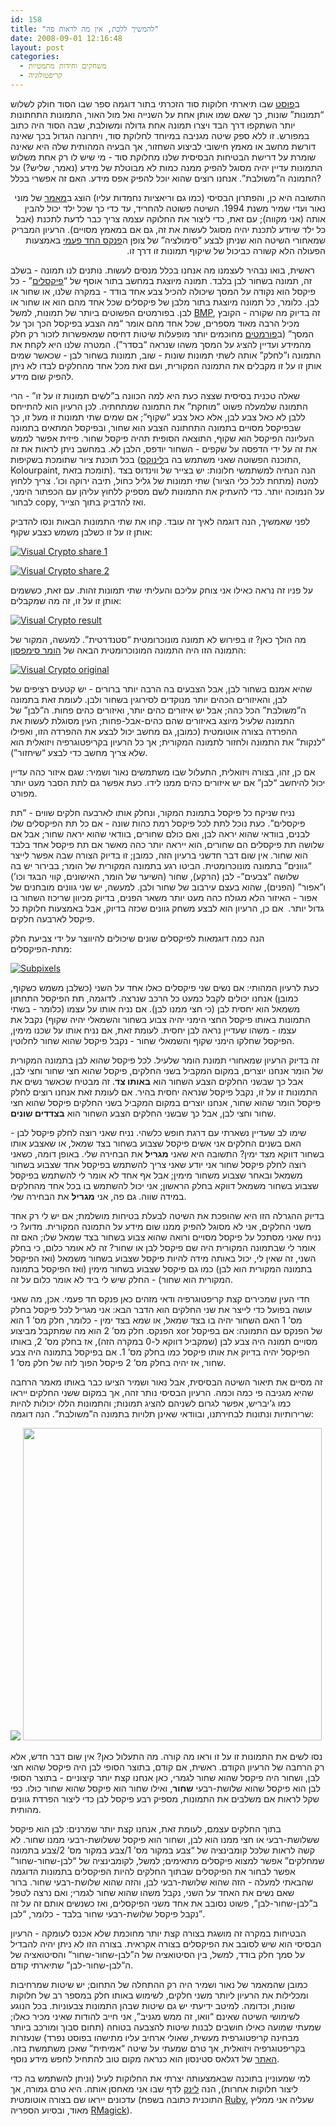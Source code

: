 ```yaml
---
id: 158
title: "להמשיך ללכת, אין מה לראות פה"
date: 2008-09-01 12:16:48
layout: post
categories: 
  - משחקים וחידות מתמטיות
  - קריפטולוגיה
---
```

ב<a href="http://www.gadial.net/?p=150" target="_blank">פוסט</a> שבו תיארתי חלוקות סוד הזכרתי בתור דוגמה ספר שבו הסוד חולק לשלוש “תמונות” שונות, כך שאם שמו אותן אחת על השנייה ואל מול האור, התמונות התחתונות יותר השתקפו דרך הבד ויצרו תמונה אחת גדולה ומשולבת, שבה הסוד היה כתוב במפורש. זו ללא ספק שיטה מגניבה במיוחד לחלוקת סוד, ויתרונה הגדול בכך שאינה דורשת מחשב או מאמץ חישובי לביצוע השחזור, אך הבעיה המהותית שלה היא שאינה שומרת על דרישת הבטיחות הבסיסית שלנו מחלוקת סוד - מי שיש לו רק אחת משלוש התמונות עדיין יהיה מסוגל להפיק ממנה כמות לא מבוטלת של מידע (נאמר, שליש?) על התמונה ה”משולבת”. אנחנו רוצים שהוא יוכל להפיק אפס מידע. האם זה אפשרי בכלל?
<p dir="rtl">התשובה היא כן, והפתרון הבסיסי (כמו גם וריאציות נחמדות עליו) הוצג ב<a href="http://www.wisdom.weizmann.ac.il/%7Enaor/PUZZLES/visual_sol.html" target="_blank">מאמר</a> של מוני נאור ועדי שמיר משנת 1994. השיטה פשוטה להחריד, עד כדי כך שכל ילד יכול להבין אותה (אני מקווה); עם זאת, כדי ליצור את החלוקה עצמה צריך כבר לדעת לתכנת (אבל כל ילד שיודע לתכנת יהיה מסוגל לעשות את זה, גם אם במאמץ מסויים). הרעיון המבריק שמאחורי השיטה הוא שניתן לבצע “סימולציה” של צופן ה<a href="http://he.wikipedia.org/wiki/%D7%A4%D7%A0%D7%A7%D7%A1_%D7%97%D7%93-%D7%A4%D7%A2%D7%9E%D7%99" target="_blank">פנקס החד פעמי</a> באמצעות הפעולה הלא קשורה כביכול של שיקוף תמונות זו דרך זו.</p>
ראשית, בואו נבהיר לעצמנו מה אנחנו בכלל מנסים לעשות. נותנים לנו תמונה - בשלב זה, תמונה בשחור לבן בלבד. תמונה מיוצגת במחשב בתור אוסף של “<a href="http://he.wikipedia.org/wiki/%D7%A4%D7%99%D7%A7%D7%A1%D7%9C" target="_blank">פיקסלים</a>” - כל פיקסל הוא נקודה על המסך שיכולה להכיל צבע אחד בודד - במקרה שלנו, או שחור או לבן. כלומר, כל תמונה מיוצגת בתור מלבן של פיקסלים שכל אחד מהם הוא או שחור או לבן. בפורמטים הפשוטים ביותר של תמונות, למשל <a href="http://he.wikipedia.org/wiki/BMP" target="_blank">BMP</a>, זה בדיוק מה שקורה - הקובץ מכיל הרבה מאוד מספרים, שכל אחד מהם אומר “מה הצבע בפיקסל הכך וכך על המסך” (ב<a href="http://he.wikipedia.org/wiki/JPEG" target="_blank">פורמטים</a> מחוכמים יותר מופעלות שיטות דחיסה שמאפשרות לזכור רק חלק מהמידע ועדיין להציג על המסך משהו שנראה “בסדר”). המטרה שלנו היא לקחת את התמונה ו”לחלק” אותה לשתי תמונות שונות - שוב, תמונות בשחור לבן - שכאשר שמים אותן זו על זו מקבלים את התמונה המקורית, ועם זאת מכל אחד מהחלקים לבדו לא ניתן להפיק שום מידע.

שאלה טכנית בסיסית שצצה כעת היא למה הכוונה ב”לשים תמונות זו על זו” - הרי התמונה שלמעלה פשוט “מוחקת” את התמונה שמתחתיה. לכן הרעיון הוא להתייחס ללבן לא כאל צבע לבן, אלא כאל צבע “שקוף”; אם שמים שתי תמונות זו מעל זו, כך שבפיקסל מסויים בתמונה התחתונה הצבע הוא שחור, ובפיקסל המתאים בתמונה העליונה הפיקסל הוא שקוף, התוצאה הסופית תהיה פיקסל שחור. פיזית אפשר לממש את זה על ידי הדפסה על שקפים - השחור יודפס, הלבן לא. במחשב ניתן לראות את זה בכל תוכנת ציור שתומכת בשקיפות (התוכנה הפשוטה שאני משתמש בה ב<a href="http://he.wikipedia.org/wiki/%D7%9C%D7%99%D7%A0%D7%95%D7%A7%D7%A1" target="_blank">לינוקס</a>, Kolourpaint, תומכת בזאת). הנה הנחיה למשתמשי חלונות: יש בצייר של ווינדוס בצד למטה (מתחת לכל כלי הציור) שתי תמונות של גליל כחול, תיבה ירוקה וכו’. צריך ללחוץ על הנמוכה יותר. כדי להעתיק את התמונות לשם מספיק ללחוץ עליהן עם הכפתור הימני, לבחור copy, ואז להדביק בתוך הצייר. <span></span>
<span> </span>

לפני שאמשיך, הנה דוגמה לאיך זה עובד. קחו את שתי התמונות הבאות ונסו להדביק אותן זו על זו כשלבן משמש כצבע שקוף:

<a href="{{site.baseurl}}{{site.post_images}}/2008/08/vs_share1.png" target="_blank" title="Visual Crypto share 1"><img src="{{site.baseurl}}{{site.post_images}}/2008/08/vs_share1.png" alt="Visual Crypto share 1" /></a>

<a href="{{site.baseurl}}{{site.post_images}}/2008/08/vs_share2.png" target="_blank" title="Visual Crypto share 2"><img src="{{site.baseurl}}{{site.post_images}}/2008/08/vs_share2.png" alt="Visual Crypto share 2" /></a>

על פניו זה נראה כאילו אני צוחק עליכם והעליתי שתי תמונות זהות. עם זאת, כששמים אותן זו על זו, זה מה שמקבלים:

<a href="{{site.baseurl}}{{site.post_images}}/2008/08/vs_result.png" target="_blank" title="Visual Crypto result"><img src="{{site.baseurl}}{{site.post_images}}/2008/08/vs_result.png" alt="Visual Crypto result" /></a>

מה הולך כאן? זו בפירוש לא תמונה מונוכרומטית “סטנדרטית”. למעשה, המקור של התמונה הזו היה התמונה המונוכרומטית הבאה של <a href="http://he.wikipedia.org/wiki/%D7%94%D7%95%D7%9E%D7%A8_%D7%A1%D7%99%D7%9E%D7%A4%D7%A1%D7%95%D7%9F" target="_blank">הומר סימפסון</a>:

<a href="{{site.baseurl}}{{site.post_images}}/2008/08/visual_crypto_origianl.gif" target="_blank" title="Visual Crypto original"><img src="{{site.baseurl}}{{site.post_images}}/2008/08/visual_crypto_origianl.gif" alt="Visual Crypto original" /></a>

שהיא אמנם בשחור לבן, אבל הצבעים בה הרבה יותר ברורים - יש קטעים רציפים של לבן, והאיזורים הכהים יותר מנוקדים לסירוגין בשחור ולבן. לעומת זאת בתמונה ה”משולבת” הכל כהה; אבל יש איזורים כהים יותר, ואיזורים כהים פחות. ה”לבן” של התמונה שלעיל מיוצג באיזורים שהם כהים-אבל-פחות; העין מסוגלת לעשות את ההפרדה בצורה אוטומטית (כמובן, גם מחשב יכול לבצע את ההפרדה הזו, ואפילו “לנקות” את התמונה ולחזור לתמונה המקורית; אך כל הרעיון בקריפטוגרפיה ויזואלית הוא שלא צריך מחשב כדי לבצע “שיחזור”).

אם כן, זהו, בצורה ויזואלית, התעלול שבו משתמשים נאור ושמיר: שגם איזור כהה עדיין יכול להיחשב “לבן” אם יש איזורים כהים ממנו לידו. כעת אפשר גם לתת הסבר מעט יותר מפורט.

נניח שניקח כל פיקסל בתמונת המקור, ונחלק אותו לארבעה חלקים שווים - “תת פיקסלים”. כעת נוכל לתת לכל פיקסל רמת כהות שונה - אם כל תת הפיקסלים שלו לבנים, בוודאי שהוא יראה לבן, ואם כולם שחורים, בוודאי שהוא יראה שחור; אבל אם שלושה תת פיקסלים הם שחורים, הוא ייראה יותר כהה מאשר אם תת פיקסל אחד בלבד הוא שחור. אין שום דבר חדשני ברעיון הזה, כמובן; זו בדיוק הצורה שבה אפשר לייצר “גוונים” בתמונה מונוכרומטית. הביטו רגע בתמונה המקורית של הומר; בבירור יש בה שלושה “צבעים”- לבן (הרקע), שחור (השיער של הומר, האישונים, קווי הבגד וכו’) ו”אפור” (הפנים), שהוא בעצם עירבוב של שחור ולבן. למעשה, יש שני גוונים מובחנים של אפור - האיזור הלא מגולח כהה מעט יותר משאר הפנים, בדיוק מכיוון שריכוז השחור בו גדול יותר.  אם כן, הרעיון הוא לבצע משחק גוונים שכזה בדיוק, אבל באמצעות חלוקת כל פיקסל לארבעה חלקים.

הנה כמה דוגמאות לפיקסלים שונים שיכולים להיווצר על ידי צביעת חלק מתת-הפיקסלים:

<a href="{{site.baseurl}}{{site.post_images}}/2008/09/subpixel.png" target="_blank" title="Subpixels"><img src="{{site.baseurl}}{{site.post_images}}/2008/09/subpixel.png" alt="Subpixels" /></a>

כעת לרעיון המהותי: אם נשים שני פיקסלים כאלו אחד על השני (כשלבן משמש כשקוף, כמובן) אנחנו יכולים לקבל כמעט כל הרכב שנרצה. לדוגמה, תת הפיקסל התחתון משמאל הוא יחסית לבן (כי חצי ממנו לבן). אם נניח אותו על עצמו (כלומר - בשתי התמונות באותו פיקסל החצי הימני יהיה צבוע בשחור והשמאלי יהיה שקוף) נקבל את עצמו - משהו שעדיין נראה לבן יחסית. לעומת זאת, אם נניח אותו על שכנו מימין, הפיקסל שחלקו הימני שקוף והשמאלי שחור - נקבל פיקסל שהוא שחור לחלוטין.

זה בדיוק הרעיון שמאחורי תמונת הומר שלעיל. לכל פיקסל שהוא לבן בתמונה המקורית של הומר אנחנו יוצרים, במקום המקביל בשני החלקים, פיקסל שהוא חצי שחור וחצי לבן, אבל כך שבשני החלקים הצבע השחור הוא <strong>באותו צד</strong>. זה מבטיח שכאשר נשים את התמונות זו על זו, נקבל פיקסל שנראה יחסית בהיר. אם לעומת זאת אנחנו רוצים לחלק פיקסל הומר שהוא שחור, אנחנו יוצרים במקום המקביל בשני החלקים פיקסל שהוא חצי שחור וחצי לבן, אבל כך שבשני החלקים הצבע השחור הוא <strong>בצדדים שונים</strong>.

שימו לב שעדיין נשארתי עם דרגת חופש כלשהי. נניח שאני רוצה לחלק פיקסל לבן - האם בשנים החלקים אני אשים פיקסל שצבוע בשחור בצד שמאל, או שאצבע אותו בשחור דווקא מצד ימין? התשובה היא שאני <strong>מגריל</strong> את הבחירה שלי. באופן דומה, כשאני רוצה לחלק פיקסל שחור אני יודע שאני צריך להשתמש בפיקסל אחד שצבוע בשחור משמאל ובאחר שצבוע משחור מימין; אבל אף אחד לא אומר לי להשתמש בפיקסל שצבוע בשחור משמאל דווקא בחלק הראשון; אני יכול להשתמש בו בכל אחד מהחלקים במידה שווה. גם פה, אני <strong>מגריל</strong> את הבחירה שלי.

בדיוק ההגרלה הזו היא שהופכת את השיטה לבעלת בטיחות מושלמת; אם יש לי רק אחד משני החלקים, אני לא מסוגל להפיק ממנו שום מידע על התמונה המקורית. מדוע? כי נניח שאני מסתכל על פיקסל מסויים ורואה שהוא צבוע בשחור בצד שמאל שלו; האם זה אומר לי שבתמונה המקורית היה שם פיקסל לבן או שחור? זה לא אומר כלום, כי בחלק השני, זה שאין לי, יכול באותה מידה להיות פיקסל שצבוע בשחור משמאל (ואז הפיקסל בתמונה המקורית הוא לבן) כמו גם פיקסל שצבוע בשחור מימין (ואז הפיקסל בתמונה המקורית הוא שחור) - החלק שיש לי ביד לא אומר כלום על זה.

חדי העין שמכירים קצת קריפטוגרפיה ודאי מזהים כאן פנקס חד פעמי. אכן, מה שאני עושה בפועל כדי לייצר את שני החלקים הוא הדבר הבא: אני מגריל לכל פיקסל בחלק מס’ 1 האם השחור יהיה בו בצד שמאל, או שמא בצד ימין - כלומר, חלק מס’ 1 הוא הפנקס. חלק מס’ 2 הוא מה שמתקבל מביצוע xor של הפנקס עם התמונה: אם בפיקסל מסויים תמונה היה צבע לבן (שמקביל דווקא ל-0 במקרה הזה), אז בחלק מס’ 2, באותו הפיקסל יהיה בדיוק את אותו פיקסל כמו בחלק מס’ 1. אם בפיקסל בתמונה היה צבע שחור, אז יהיה בחלק מס’ 2 פיקסל הפוך לזה של חלק מס’ 1.

זה מסיים את תיאור השיטה הבסיסית, אבל נאור ושמיר הציעו כבר באותו מאמר הרחבה שהיא מגניבה פי כמה וכמה. הרעיון הבסיסי נותר זהה, אך במקום ששני החלקים ייראו כמו ג’יבריש, אפשר לגרום לשניהם להציג תמונות; והתמונות הללו יכולות להיות שרירותיות ונתונות לבחירתנו, ובוודאי שאינן תלויות בתמונה ה”משולבת”. הנה דוגמה:

<img src="http://img136.imageshack.us/img136/83/s1ag6.png" />

<img src="http://img136.imageshack.us/img136/6937/s2lm1.png" width="478" height="500" />

נסו לשים את התמונות זו על זו וראו מה קורה. מה התעלול כאן? אין שום דבר חדש, אלא רק הרחבה של הרעיון הקודם. ראשית, אם קודם, בתוצר הסופי לבן היה פיקסל שהוא חצי לבן, ושחור היה פיקסל שהוא שחור לגמרי, כאן אנחנו קצת יותר קיצוניים - בתוצר הסופי לבן הוא פיקסל שהוא שלושת-רבעי <strong>שחור</strong>, ואילו שחור הוא פיקסל שהוא שחור כולו. כפי שקל לראות אם משלבים את התמונות, מספיק רבע פיקסל לבן כדי ליצור הפרדת גוונים מהותית.

בתוך החלקים עצמם, לעומת זאת, אנחנו קצת יותר שמרנים: לבן הוא פיקסל ששלושת-רבעי או חצי ממנו הוא לבן, ושחור הוא פיקסל ששלושת-רבעי ממנו שחור. לא קשה לראות שלכל קומבינציה של “צבע במקור מס’ 1/צבע במקור מס’ 2/צבע בתמונה שמחלקים” אפשר למצוא פיקסלים מתאימים; למשל, לקומבינציה של “לבן-שחור-שחור” אפשר לבחור את הפיקסלים שבתוך החלקים להיות הפיקסלים בתמונות הדוגמה שהבאתי למעלה - הזה שהוא שלושת-רבעי לבן, והזה שהוא שלושת-רבעי שחור. ברור שאם נשים את האחד על השני, נקבל משהו שהוא שחור לגמרי; ואם נרצה לטפל ב”לבן-שחור-לבן”, פשוט נסובב את אחד משני הפיקסלים, ואז כשנשים אותם זה על זה נקבל פיקסל שלושת-רבעי שחור בלבד - כלומר, “לבן”.

הבטיחות במקרה זה מושגת בצורה קצת יותר מחוכמת שלא אכנס לעומקה - הרעיון הבסיסי הוא שיש לסובב את הפיקסלים בצורה אקראית. בצורה הזו לא ניתן יהיה להבדיל על סמך חלק בודד, למשל, בין הסיטואציה של ה”לבן-שחור-שחור” והסיטואציה של ה”לבן-שחור-לבן” שתיארתי קודם.

כמובן שהמאמר של נאור ושמיר היה רק ההתחלה של התחום; יש שיטות שמרחיבות ומכלילות את הרעיון ליותר משני חלקים, לשימוש באותו חלק במספר רב של חלוקות שונות, וכדומה. למיטב ידיעתי יש גם שיטות שבהן התמונות צבעוניות. בכל הנוגע לשימושי השיטה שאינם “וואו, זה ממש מגניב”, אני חייב להודות שאיני מכיר כאלו; שמעתי שמועה כאילו חושבים לבנות שיטות להצבעה בטוחה (תחום סבוך ומורכב ביותר מבחינה קריפטוגרפית מעשית, שאולי ארחיב עליו מתישהו בפוסט נפרד) שנעזרות בקריפטוגרפיה ויזואלית, אך טרם שמעתי על שיטה “אמיתית” שאכן משתמשת בזה. <a href="http://www.cacr.math.uwaterloo.ca/%7Edstinson/visual.html" target="_blank">האתר</a> של דגלאס סטינסון הוא כנראה מקום טוב להתחיל לחפש מידע נוסף.

למי שמעוניין בתוכנה שבאמצעותה יצרתי את החלוקות לעיל (וניתן להשתמש בה כדי ליצור חלוקות אחרות), הנה <a href="http://github.com/gadial/visual-cryptography/tree/master" target="_blank">לינק</a> לדף שבו אני מאחסן אותה. היא טרם גמורה, אך עדכונים ייראו שם בצורה אוטומטית (התוכנית כתובה בשפת <a href="http://he.wikipedia.org/wiki/Ruby" target="_blank">Ruby</a>, שעליה אני ממליץ מאוד, ובסיוע הספריה <a href="http://rmagick.rubyforge.org/" target="_blank">RMagick</a>).
